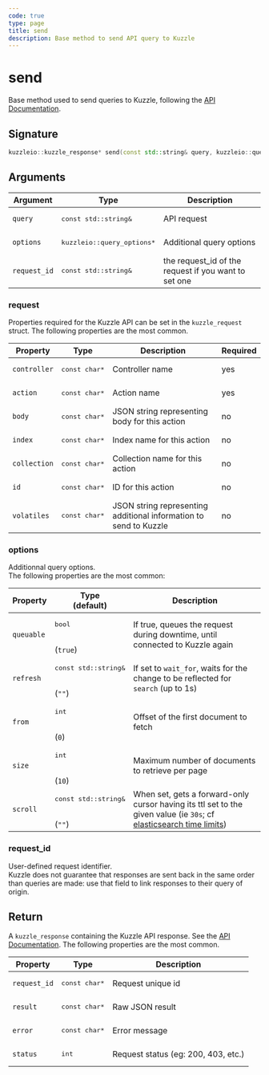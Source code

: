 ```yaml
---
code: true
type: page
title: send
description: Base method to send API query to Kuzzle
---
```


# send

Base method used to send queries to Kuzzle, following the [API Documentation](/core/1/api).

## Signature

```cpp
kuzzleio::kuzzle_response* send(const std::string& query, kuzzleio::query_options *options, const std::string& request_id);
```

## Arguments

| Argument     | Type                                 | Description                                          |
| ------------ | ------------------------------------ | ---------------------------------------------------- |
| `query`      | <pre>const std::string&</pre>        | API request                                          |
| `options`    | <pre>kuzzleio::query_options\*</pre> | Additional query options                             |
| `request_id` | <pre>const std::string&</pre>        | the request_id of the request if you want to set one |

### request

Properties required for the Kuzzle API can be set in the `kuzzle_request` struct.
The following properties are the most common.

| Property     | Type                    | Description                                                       | Required |
| ------------ | ----------------------- | ----------------------------------------------------------------- | -------- |
| `controller` | <pre>const char\*</pre> | Controller name                                                   | yes      |
| `action`     | <pre>const char\*</pre> | Action name                                                       | yes      |
| `body`       | <pre>const char\*</pre> | JSON string representing body for this action                     | no       |
| `index`      | <pre>const char\*</pre> | Index name for this action                                        | no       |
| `collection` | <pre>const char\*</pre> | Collection name for this action                                   | no       |
| `id`         | <pre>const char\*</pre> | ID for this action                                                | no       |
| `volatiles`  | <pre>const char\*</pre> | JSON string representing additional information to send to Kuzzle | no       |

### options

Additionnal query options.  
The following properties are the most common:

| Property   | Type<br/>(default)                       | Description                                                                                                                                                                                                           |
| ---------- | ---------------------------------------- | --------------------------------------------------------------------------------------------------------------------------------------------------------------------------------------------------------------------- |
| `queuable` | <pre>bool</pre><br/>(`true`)             | If true, queues the request during downtime, until connected to Kuzzle again                                                                                                                                          |
| `refresh`  | <pre>const std::string&</pre><br/>(`""`) | If set to `wait_for`, waits for the change to be reflected for `search` (up to 1s)                                                                                                                                    |
| `from`     | <pre>int</pre><br/>(`0`)                 | Offset of the first document to fetch                                                                                                                                                                                 |
| `size`     | <pre>int</pre><br/>(`10`)                | Maximum number of documents to retrieve per page                                                                                                                                                                      |
| `scroll`   | <pre>const std::string&</pre><br/>(`""`) | When set, gets a forward-only cursor having its ttl set to the given value (ie `30s`; cf [elasticsearch time limits](https://www.elastic.co/guide/en/elasticsearch/reference/current/common-options.html#time-units)) |

### request_id

User-defined request identifier.  
Kuzzle does not guarantee that responses are sent back in the same order than queries are made: use that field to link responses to their query of origin.

## Return

A `kuzzle_response` containing the Kuzzle API response. See the [API Documentation](/core/1/api/essentials/kuzzle-response).
The following properties are the most common.

| Property     | Type                    | Description                         |
| ------------ | ----------------------- | ----------------------------------- |
| `request_id` | <pre>const char\*</pre> | Request unique id                   |
| `result`     | <pre>const char\*</pre> | Raw JSON result                     |
| `error`      | <pre>const char\*</pre> | Error message                       |
| `status`     | <pre>int</pre>          | Request status (eg: 200, 403, etc.) |
